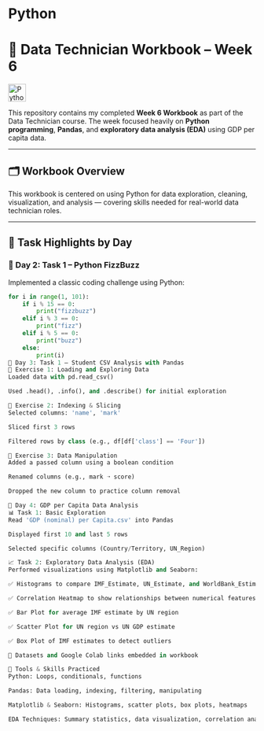 # Python
# 🐍 Data Technician Workbook – Week 6

<img src="https://cdn.jsdelivr.net/gh/devicons/devicon/icons/python/python-original.svg" width="36" height="36" alt="Python Logo"/>

This repository contains my completed **Week 6 Workbook** as part of the Data Technician course. The week focused heavily on **Python programming**, **Pandas**, and **exploratory data analysis (EDA)** using GDP per capita data.

---

## 🗂️ Workbook Overview

This workbook is centered on using Python for data exploration, cleaning, visualization, and analysis — covering skills needed for real-world data technician roles.

---

## 📆 Task Highlights by Day

### 🔹 Day 2: Task 1 – Python FizzBuzz
Implemented a classic coding challenge using Python:

```python
for i in range(1, 101):
    if i % 15 == 0:
        print("fizzbuzz")
    elif i % 3 == 0:
        print("fizz")
    elif i % 5 == 0:
        print("buzz")
    else:
        print(i)
🔹 Day 3: Task 1 – Student CSV Analysis with Pandas
🧪 Exercise 1: Loading and Exploring Data
Loaded data with pd.read_csv()

Used .head(), .info(), and .describe() for initial exploration

🧪 Exercise 2: Indexing & Slicing
Selected columns: 'name', 'mark'

Sliced first 3 rows

Filtered rows by class (e.g., df[df['class'] == 'Four'])

🧪 Exercise 3: Data Manipulation
Added a passed column using a boolean condition

Renamed columns (e.g., mark ➝ score)

Dropped the new column to practice column removal

🔹 Day 4: GDP per Capita Data Analysis
📊 Task 1: Basic Exploration
Read 'GDP (nominal) per Capita.csv' into Pandas

Displayed first 10 and last 5 rows

Selected specific columns (Country/Territory, UN_Region)

📈 Task 2: Exploratory Data Analysis (EDA)
Performed visualizations using Matplotlib and Seaborn:

✅ Histograms to compare IMF_Estimate, UN_Estimate, and WorldBank_Estimate

✅ Correlation Heatmap to show relationships between numerical features

✅ Bar Plot for average IMF estimate by UN region

✅ Scatter Plot for UN region vs UN GDP estimate

✅ Box Plot of IMF estimates to detect outliers

💾 Datasets and Google Colab links embedded in workbook

🧰 Tools & Skills Practiced
Python: Loops, conditionals, functions

Pandas: Data loading, indexing, filtering, manipulating

Matplotlib & Seaborn: Histograms, scatter plots, box plots, heatmaps

EDA Techniques: Summary statistics, data visualization, correlation analysis


